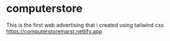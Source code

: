 # computerstore
This is the first web advertising that i created using tailwind css
https://computerstoremarst.netlify.app
